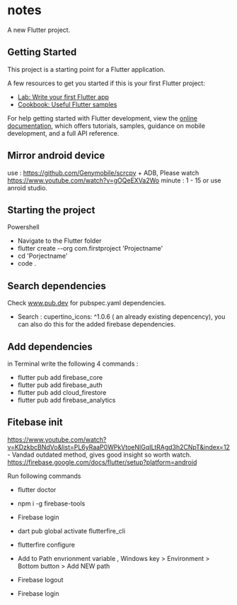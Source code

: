 # notes

A new Flutter project.

## Getting Started

This project is a starting point for a Flutter application.

A few resources to get you started if this is your first Flutter project:

- [Lab: Write your first Flutter app](https://docs.flutter.dev/get-started/codelab)
- [Cookbook: Useful Flutter samples](https://docs.flutter.dev/cookbook)

For help getting started with Flutter development, view the
[online documentation](https://docs.flutter.dev/), which offers tutorials,
samples, guidance on mobile development, and a full API reference.

## Mirror android device

use : https://github.com/Genymobile/scrcpy + ADB, Please watch https://www.youtube.com/watch?v=gOQeEXVa2Wo minute : 1 - 15
or use anroid studio.

## Starting the project

Powershell

- Navigate to the Flutter folder
- flutter create --org com.firstproject 'Projectname'
- cd 'Porjectname'
- code .

## Search dependencies

Check www.pub.dev for pubspec.yaml dependencies.

- Search : cupertino_icons: ^1.0.6 ( an already existing depencency), you can also do this for the added firebase dependencies.

## Add dependencies

in Terminal write the following 4 commands :

- flutter pub add firebase_core
- flutter pub add firebase_auth
- flutter pub add cloud_firestore
- flutter pub add firebase_analytics


## Fitebase init 
https://www.youtube.com/watch?v=KDzkbcBNdVo&list=PL6yRaaP0WPkVtoeNIGqILtRAgd3h2CNpT&index=12 - Vandad outdated method, gives good insight so worth watch. 
https://firebase.google.com/docs/flutter/setup?platform=android

Run following commands 

- flutter doctor 
- npm i -g firebase-tools
- Firebase login
- dart pub global activate flutterfire_cli
- flutterfire configure
- Add to Path envrionment variable , Windows key > Environment > Bottom button > Add NEW path

- Firebase logout
- Firebase login